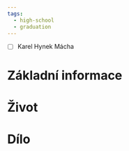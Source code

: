 ```yaml
---
tags:
  - high-school
  - graduation
---
```

- [ ] Karel Hynek Mácha
# Základní informace
# Život
# Dílo